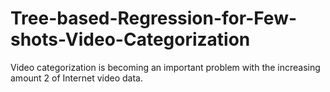 # Tree-based-Regression-for-Few-shots-Video-Categorization
Video categorization is becoming an important problem with the increasing amount 2 of Internet video data.
